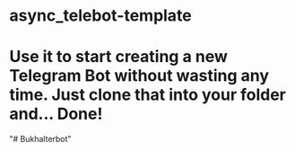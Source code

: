 # async_telebot-template

# Use it to start creating a new Telegram Bot without wasting any time. Just clone that into your folder and... Done!
"# Bukhalterbot" 
